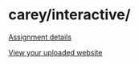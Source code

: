 # carey/interactive/

[Assignment details](/homework/interactive)

[View your uploaded website](https://mpaulweeks.github.io/cfc2018/students/carey/interactive/)
